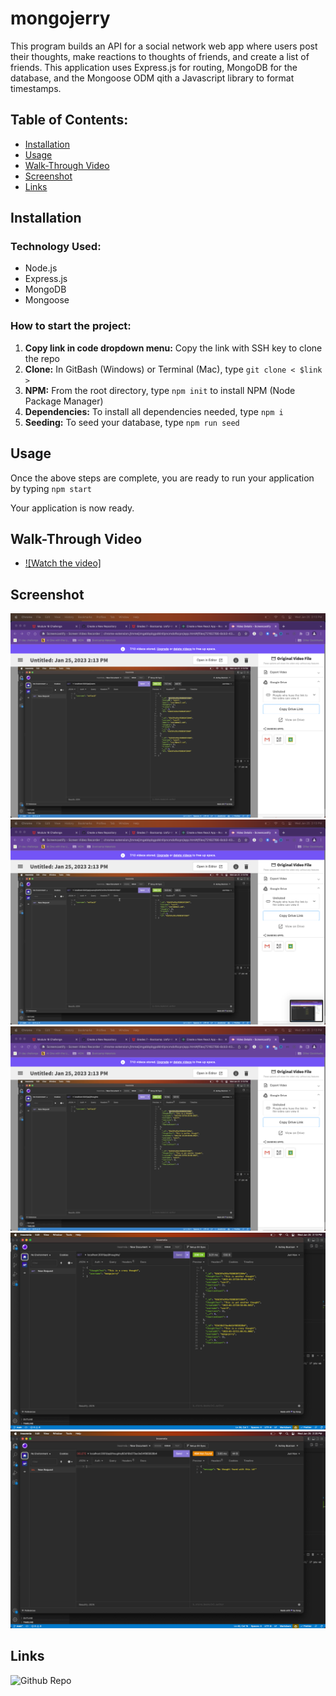 # mongojerry

This program builds an API for a social network web app where users post their thoughts, make reactions to thoughts of friends, and create a list of friends. This application uses Express.js for routing, MongoDB for the database, and the Mongoose ODM qith a Javascript library to format timestamps.

## Table of Contents:
* [Installation](#installation)
* [Usage](#usage)
* [Walk-Through Video](#walkthroughvideo)
* [Screenshot](#screenshot)
* [Links](#links)

## Installation

### Technology Used:  
* Node.js
* Express.js
* MongoDB
* Mongoose

### How to start the project:  
1. **Copy link in code dropdown menu:** Copy the link with SSH key to clone the repo
1. **Clone:** In GitBash (Windows) or Terminal (Mac), type `git clone < $link >`
1. **NPM:** From the root directory, type `npm init` to install NPM (Node Package Manager)
1. **Dependencies:** To install all dependencies needed, type `npm i`
1. **Seeding:** To seed your database, type `npm run seed`

## Usage
Once the above steps are complete, you are ready to run your application by typing `npm start`

Your application is now ready.

## Walk-Through Video
* [![Watch the video]](https://drive.google.com/file/d/1r4oaj8U25aPYx2nYdwyvuoIuyRZSg07O/view)

## Screenshot
![Get all users](./assets/getallusers.png)
![Update users](./assets/updateusers.png)
![Get all thoughts](./assets/getallthoughts.png)
![Update thoughts](./assets/updatethoughts.png)
![Delete a thought](./assets/deletethought.png)

## Links
![Github Repo](https://github.com/ashleybostrom/mongojerry)